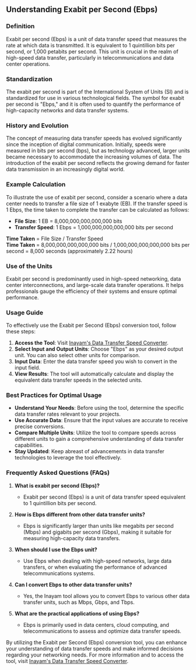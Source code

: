 ## Understanding Exabit per Second (Ebps)

### Definition
Exabit per second (Ebps) is a unit of data transfer speed that measures the rate at which data is transmitted. It is equivalent to 1 quintillion bits per second, or 1,000 petabits per second. This unit is crucial in the realm of high-speed data transfer, particularly in telecommunications and data center operations.

### Standardization
The exabit per second is part of the International System of Units (SI) and is standardized for use in various technological fields. The symbol for exabit per second is "Ebps," and it is often used to quantify the performance of high-capacity networks and data transfer systems.

### History and Evolution
The concept of measuring data transfer speeds has evolved significantly since the inception of digital communication. Initially, speeds were measured in bits per second (bps), but as technology advanced, larger units became necessary to accommodate the increasing volumes of data. The introduction of the exabit per second reflects the growing demand for faster data transmission in an increasingly digital world.

### Example Calculation
To illustrate the use of exabit per second, consider a scenario where a data center needs to transfer a file size of 1 exabyte (EB). If the transfer speed is 1 Ebps, the time taken to complete the transfer can be calculated as follows:

- **File Size**: 1 EB = 8,000,000,000,000,000 bits
- **Transfer Speed**: 1 Ebps = 1,000,000,000,000,000 bits per second

**Time Taken** = File Size / Transfer Speed  
**Time Taken** = 8,000,000,000,000,000 bits / 1,000,000,000,000,000 bits per second = 8,000 seconds (approximately 2.22 hours)

### Use of the Units
Exabit per second is predominantly used in high-speed networking, data center interconnections, and large-scale data transfer operations. It helps professionals gauge the efficiency of their systems and ensure optimal performance.

### Usage Guide
To effectively use the Exabit per Second (Ebps) conversion tool, follow these steps:

1. **Access the Tool**: Visit [Inayam's Data Transfer Speed Converter](https://www.inayam.co/unit-converter/data_transfer_speed_si).
2. **Select Input and Output Units**: Choose "Ebps" as your desired output unit. You can also select other units for comparison.
3. **Input Data**: Enter the data transfer speed you wish to convert in the input field.
4. **View Results**: The tool will automatically calculate and display the equivalent data transfer speeds in the selected units.

### Best Practices for Optimal Usage
- **Understand Your Needs**: Before using the tool, determine the specific data transfer rates relevant to your projects.
- **Use Accurate Data**: Ensure that the input values are accurate to receive precise conversions.
- **Compare Multiple Units**: Utilize the tool to compare speeds across different units to gain a comprehensive understanding of data transfer capabilities.
- **Stay Updated**: Keep abreast of advancements in data transfer technologies to leverage the tool effectively.

### Frequently Asked Questions (FAQs)

1. **What is exabit per second (Ebps)?**
   - Exabit per second (Ebps) is a unit of data transfer speed equivalent to 1 quintillion bits per second.

2. **How is Ebps different from other data transfer units?**
   - Ebps is significantly larger than units like megabits per second (Mbps) and gigabits per second (Gbps), making it suitable for measuring high-capacity data transfers.

3. **When should I use the Ebps unit?**
   - Use Ebps when dealing with high-speed networks, large data transfers, or when evaluating the performance of advanced telecommunications systems.

4. **Can I convert Ebps to other data transfer units?**
   - Yes, the Inayam tool allows you to convert Ebps to various other data transfer units, such as Mbps, Gbps, and Tbps.

5. **What are the practical applications of using Ebps?**
   - Ebps is primarily used in data centers, cloud computing, and telecommunications to assess and optimize data transfer speeds.

By utilizing the Exabit per Second (Ebps) conversion tool, you can enhance your understanding of data transfer speeds and make informed decisions regarding your networking needs. For more information and to access the tool, visit [Inayam's Data Transfer Speed Converter](https://www.inayam.co/unit-converter/data_transfer_speed_si).